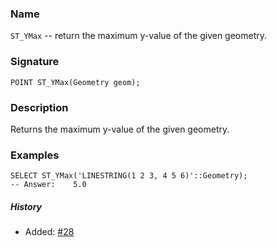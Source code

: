 ### Name
`ST_YMax` -- return the maximum y-value of the given geometry.

### Signature

```mysql
POINT ST_YMax(Geometry geom);
```

### Description

Returns the maximum y-value of the given geometry.

### Examples

```mysql
SELECT ST_YMax('LINESTRING(1 2 3, 4 5 6)'::Geometry);
-- Answer:    5.0
```

##### History

* Added: [#28](https://github.com/irstv/H2GIS/pull/28)
